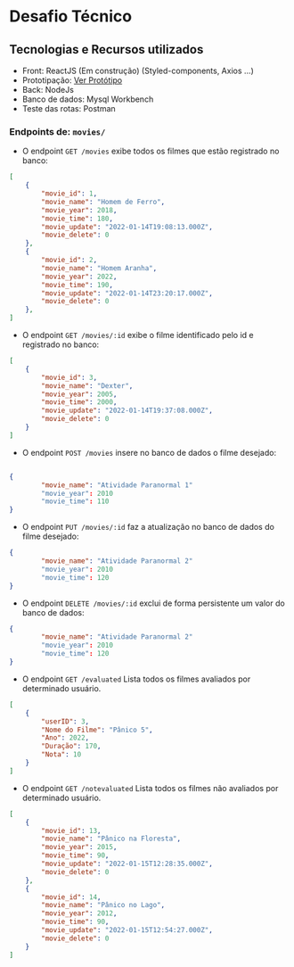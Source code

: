 # Desafio Técnico

##  Tecnologias e Recursos utilizados
 - Front: ReactJS (Em construção) (Styled-components, Axios ...)
 - Prototipação: <a href="https://www.figma.com/proto/aRCr5Vn07LsCH1Inhebhd9/Prot%C3%B3tipo-Desafio?scaling=scale-down-width&page-id=0%3A1&starting-point-node-id=1%3A2&node-id=1%3A2" target="blank">Ver Protótipo </a>
 - Back: NodeJs
 - Banco de dados: Mysql Workbench 
 - Teste das rotas: Postman


### Endpoints de: `movies/`
- O endpoint `GET /movies` exibe todos os filmes que estão registrado no banco:

```json
[
    {
        "movie_id": 1,
        "movie_name": "Homem de Ferro",
        "movie_year": 2018,
        "movie_time": 180,
        "movie_update": "2022-01-14T19:08:13.000Z",
        "movie_delete": 0
    },
    {
        "movie_id": 2,
        "movie_name": "Homem Aranha",
        "movie_year": 2022,
        "movie_time": 190,
        "movie_update": "2022-01-14T23:20:17.000Z",
        "movie_delete": 0
    },
]
```
- O endpoint `GET /movies/:id` exibe o filme identificado pelo id e registrado no banco:

```json
[
    {
        "movie_id": 3,
        "movie_name": "Dexter",
        "movie_year": 2005,
        "movie_time": 2000,
        "movie_update": "2022-01-14T19:37:08.000Z",
        "movie_delete": 0
    }
]
```
- O endpoint `POST /movies` insere no banco de dados o filme desejado:

```json

{
        "movie_name": "Atividade Paranormal 1"
        "movie_year": 2010
        "movie_time": 110
}

```

- O endpoint `PUT /movies/:id` faz a atualização no banco de dados do filme desejado:
``` json
{
        "movie_name": "Atividade Paranormal 2"
        "movie_year": 2010
        "movie_time": 120
}
```

- O endpoint `DELETE /movies/:id` exclui de forma persistente um valor do banco de dados:
``` json
{
        "movie_name": "Atividade Paranormal 2"
        "movie_year": 2010
        "movie_time": 120
}
```

- O endpoint `GET /evaluated` Lista todos os filmes avaliados por determinado usuário.
``` json
[
    {
        "userID": 3,
        "Nome do Filme": "Pânico 5",
        "Ano": 2022,
        "Duração": 170,
        "Nota": 10
    }
]
```

- O endpoint `GET /notevaluated` Lista todos os filmes não avaliados por determinado usuário.
``` json
[
    {
        "movie_id": 13,
        "movie_name": "Pânico na Floresta",
        "movie_year": 2015,
        "movie_time": 90,
        "movie_update": "2022-01-15T12:28:35.000Z",
        "movie_delete": 0
    },
    {
        "movie_id": 14,
        "movie_name": "Pânico no Lago",
        "movie_year": 2012,
        "movie_time": 90,
        "movie_update": "2022-01-15T12:54:27.000Z",
        "movie_delete": 0
    }
]
```
